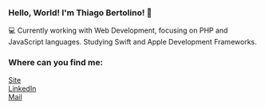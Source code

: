 ### Hello, World! I'm Thiago Bertolino! 👋

💻 Currently working with Web Development, focusing on PHP and JavaScript languages. Studying Swift and Apple Development Frameworks. <br>

### Where can you find me:

[Site](https://thbertolino.github.io) <br>
[LinkedIn](https://www.linkedin.com/in/thbertolino/) <br>
[Mail](mailto:thiagopbertolino@gmail.com) <br>
